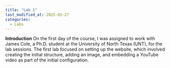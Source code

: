 ```yaml
---
title: "Lab 1"
last_modified_at: 2025-03-27
categories:
  - Labs
---
```

**Introduction**
On the first day of the course, I was assigned to work with James Cole, a Ph.D. student at the University of North Texas (UNT), for the lab sessions.
The first lab focused on setting up the website, which involved creating the initial structure, adding an image, and embedding a YouTube video as part of the initial configuration.
